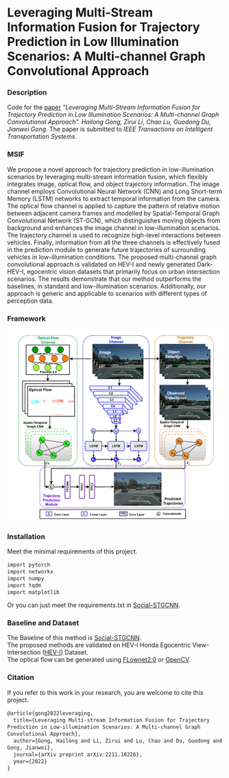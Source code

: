 Leveraging Multi-Stream Information Fusion for Trajectory Prediction in Low Illumination Scenarios: A Multi-channel Graph Convolutional Approach
===

### Description
Code for the [paper](https://arxiv.org/abs/2211.10226) *"Leveraging Multi-Stream Information Fusion for Trajectory Prediction in Low Illumination Scenarios: A Multi-channel Graph Convolutional Approach". Hailong Gong, Zirui Li, 
Chao Lu, Guodong Du, Jianwei Gong*.
The paper is submitted to *IEEE Transactions on Intelligent Transportation Systems*.

### MSIF
We propose a novel approach for trajectory prediction in low-illumination scenarios by leveraging multi-stream information fusion, which flexibly integrates image, optical flow, and object trajectory information. The image channel employs Convolutional Neural Network (CNN) and Long Short-term Memory (LSTM) networks to extract temporal information from the camera. The optical flow channel is applied to capture the pattern of relative motion
between adjacent camera frames and modelled by Spatial-Temporal Graph Convolutional Network (ST-GCN), which distinguishes moving objects from background and enhances the image channel in low-illumination scenarios. The trajectory channel is used to recognize high-level interactions between vehicles. Finally,
information from all the three channels is effectively fused in the prediction module to generate future trajectories of surrounding vehicles in low-illumination conditions. The proposed multi-channel graph convolutional approach is validated on HEV-I and newly generated Dark-HEV-I, egocentric vision datasets
that primarily focus on urban intersection scenarios. The results demonstrate that our method outperforms the baselines, in standard and low-illumination scenarios. Additionally, our approach is generic and applicable to scenarios with different types of perception data.


### Framework
![Framework](./pic/framework.png)

### Installation
Meet the minimal requirements of this project.
```
import pytorch
import networkx
import numpy
import tqdm
import matplotlib
```
Or you can just meet the requirements.txt in [Social-STGCNN](https://github.com/abduallahmohamed/Social-STGCNN).    

### Baseline and Dataset
The Baseline of this method is [Social-STGCNN](https://github.com/abduallahmohamed/Social-STGCNN).    
The proposed methods are validated on HEV-I Honda Egocentric View-Intersection ([HEV-I](https://usa.honda-ri.com/hevi)) Dataset.  
The optical flow can be generated using [FLownet2.0](https://github.com/NVIDIA/flownet2-pytorch) or [OpenCV](https://docs.opencv.org/3.4/d4/dee/tutorial_optical_flow.html).

### Citation
If you refer to this work in your research, you are welcome to cite this project.
```
@article{gong2022leveraging,
  title={Leveraging Multi-stream Information Fusion for Trajectory Prediction in Low-illumination Scenarios: A Multi-channel Graph Convolutional Approach},
  author={Gong, Hailong and Li, Zirui and Lu, Chao and Du, Guodong and Gong, Jianwei},
  journal={arXiv preprint arXiv:2211.10226},
  year={2022}
}
```




